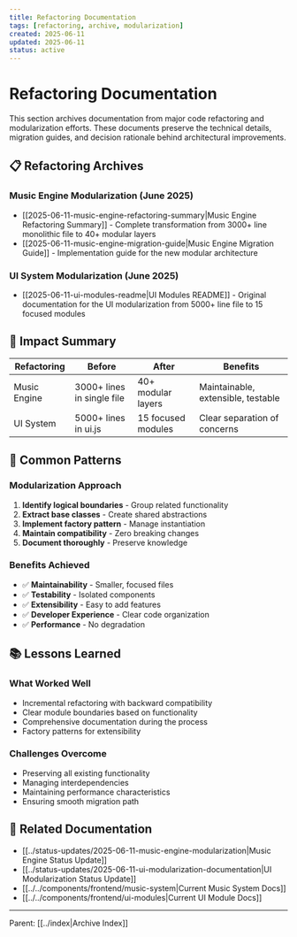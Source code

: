 ```yaml
---
title: Refactoring Documentation
tags: [refactoring, archive, modularization]
created: 2025-06-11
updated: 2025-06-11
status: active
---
```


# Refactoring Documentation

This section archives documentation from major code refactoring and modularization efforts. These documents preserve the technical details, migration guides, and decision rationale behind architectural improvements.

## 📋 Refactoring Archives

### Music Engine Modularization (June 2025)
- [[2025-06-11-music-engine-refactoring-summary|Music Engine Refactoring Summary]] - Complete transformation from 3000+ line monolithic file to 40+ modular layers
- [[2025-06-11-music-engine-migration-guide|Music Engine Migration Guide]] - Implementation guide for the new modular architecture

### UI System Modularization (June 2025)  
- [[2025-06-11-ui-modules-readme|UI Modules README]] - Original documentation for the UI modularization from 5000+ line file to 15 focused modules

## 🎯 Impact Summary

| Refactoring | Before | After | Benefits |
|-------------|--------|-------|----------|
| Music Engine | 3000+ lines in single file | 40+ modular layers | Maintainable, extensible, testable |
| UI System | 5000+ lines in ui.js | 15 focused modules | Clear separation of concerns |

## 🔄 Common Patterns

### Modularization Approach
1. **Identify logical boundaries** - Group related functionality
2. **Extract base classes** - Create shared abstractions
3. **Implement factory pattern** - Manage instantiation
4. **Maintain compatibility** - Zero breaking changes
5. **Document thoroughly** - Preserve knowledge

### Benefits Achieved
- ✅ **Maintainability** - Smaller, focused files
- ✅ **Testability** - Isolated components
- ✅ **Extensibility** - Easy to add features
- ✅ **Developer Experience** - Clear code organization
- ✅ **Performance** - No degradation

## 📚 Lessons Learned

### What Worked Well
- Incremental refactoring with backward compatibility
- Clear module boundaries based on functionality
- Comprehensive documentation during the process
- Factory patterns for extensibility

### Challenges Overcome
- Preserving all existing functionality
- Managing interdependencies
- Maintaining performance characteristics
- Ensuring smooth migration path

## 🔗 Related Documentation

- [[../status-updates/2025-06-11-music-engine-modularization|Music Engine Status Update]]
- [[../status-updates/2025-06-11-ui-modularization-documentation|UI Modularization Status Update]]
- [[../../components/frontend/music-system|Current Music System Docs]]
- [[../../components/frontend/ui-modules|Current UI Module Docs]]

---

Parent: [[../index|Archive Index]]